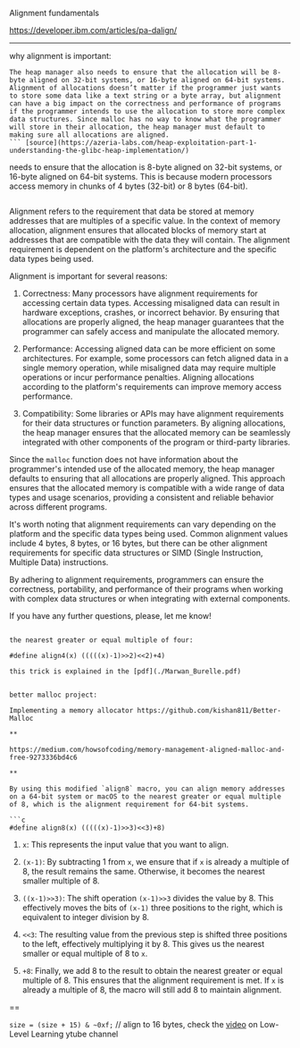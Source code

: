 Alignment fundamentals

https://developer.ibm.com/articles/pa-dalign/

***

why alignment is important: 

```
The heap manager also needs to ensure that the allocation will be 8-byte aligned on 32-bit systems, or 16-byte aligned on 64-bit systems. Alignment of allocations doesn’t matter if the programmer just wants to store some data like a text string or a byte array, but alignment can have a big impact on the correctness and performance of programs if the programmer intends to use the allocation to store more complex data structures. Since malloc has no way to know what the programmer will store in their allocation, the heap manager must default to making sure all allocations are aligned.
``` [source](https://azeria-labs.com/heap-exploitation-part-1-understanding-the-glibc-heap-implementation/)

```
needs to ensure that the allocation is 8-byte aligned on 32-bit systems, or 16-byte aligned on 64-bit systems. This is because modern processors access memory in chunks of 4 bytes (32-bit) or 8 bytes (64-bit). 
```  

```
Alignment refers to the requirement that data be stored at memory addresses that are multiples of a specific value. In the context of memory allocation, alignment ensures that allocated blocks of memory start at addresses that are compatible with the data they will contain. The alignment requirement is dependent on the platform's architecture and the specific data types being used.

Alignment is important for several reasons:

1. Correctness: Many processors have alignment requirements for accessing certain data types. Accessing misaligned data can result in hardware exceptions, crashes, or incorrect behavior. By ensuring that allocations are properly aligned, the heap manager guarantees that the programmer can safely access and manipulate the allocated memory.

2. Performance: Accessing aligned data can be more efficient on some architectures. For example, some processors can fetch aligned data in a single memory operation, while misaligned data may require multiple operations or incur performance penalties. Aligning allocations according to the platform's requirements can improve memory access performance.

3. Compatibility: Some libraries or APIs may have alignment requirements for their data structures or function parameters. By aligning allocations, the heap manager ensures that the allocated memory can be seamlessly integrated with other components of the program or third-party libraries.

Since the `malloc` function does not have information about the programmer's intended use of the allocated memory, the heap manager defaults to ensuring that all allocations are properly aligned. This approach ensures that the allocated memory is compatible with a wide range of data types and usage scenarios, providing a consistent and reliable behavior across different programs.

It's worth noting that alignment requirements can vary depending on the platform and the specific data types being used. Common alignment values include 4 bytes, 8 bytes, or 16 bytes, but there can be other alignment requirements for specific data structures or SIMD (Single Instruction, Multiple Data) instructions.

By adhering to alignment requirements, programmers can ensure the correctness, portability, and performance of their programs when working with complex data structures or when integrating with external components.

If you have any further questions, please, let me know!
```

the nearest greater or equal multiple of four:

#define align4(x) (((((x)-1)>>2)<<2)+4)

this trick is explained in the [pdf](./Marwan_Burelle.pdf)


better malloc project:

Implementing a memory allocator https://github.com/kishan811/Better-Malloc

**

https://medium.com/howsofcoding/memory-management-aligned-malloc-and-free-9273336bd4c6

**

By using this modified `align8` macro, you can align memory addresses on a 64-bit system or macOS to the nearest greater or equal multiple of 8, which is the alignment requirement for 64-bit systems.

```c
#define align8(x) (((((x)-1)>>3)<<3)+8)
```

1. `x`: This represents the input value that you want to align.

2. `(x-1)`: By subtracting 1 from `x`, we ensure that if `x` is already a multiple of 8, the result remains the same. Otherwise, it becomes the nearest smaller multiple of 8.

3. `((x-1)>>3)`: The shift operation `(x-1)>>3` divides the value by 8. This effectively moves the bits of `(x-1)` three positions to the right, which is equivalent to integer division by 8.

4. `<<3`: The resulting value from the previous step is shifted three positions to the left, effectively multiplying it by 8. This gives us the nearest smaller or equal multiple of 8 to `x`.

5. `+8`: Finally, we add 8 to the result to obtain the nearest greater or equal multiple of 8. This ensures that the alignment requirement is met. If `x` is already a multiple of 8, the macro will still add 8 to maintain alignment.


==

`size = (size + 15) & ~0xf;` // align to 16 bytes, check the [video](https://youtu.be/CulF4YQt6zA) on Low-Level Learning ytube channel
